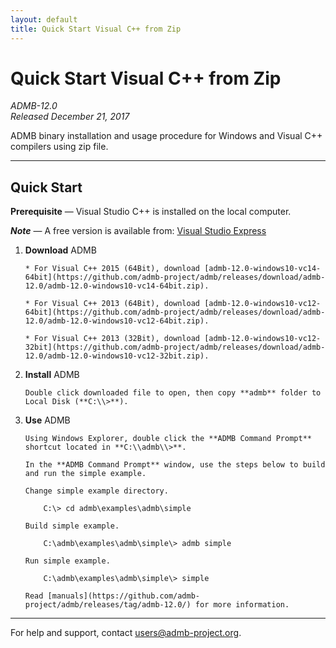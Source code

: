 ```yaml
---
layout: default
title: Quick Start Visual C++ from Zip
---
```


Quick Start Visual C++ from Zip
===============================

*ADMB-12.0*  
*Released December 21, 2017*  

ADMB binary installation and usage procedure for Windows and Visual C++ compilers using zip file.

---

Quick Start
-----------

**Prerequisite** &mdash; Visual Studio C++ is installed on the local computer.

_**Note**_ &mdash; A free version is available from: [Visual Studio Express](http://www.visualstudio.com/downloads/download-visual-studio-vs#d-express-windows-desktop)

1. **Download** ADMB

       * For Visual C++ 2015 (64Bit), download [admb-12.0-windows10-vc14-64bit](https://github.com/admb-project/admb/releases/download/admb-12.0/admb-12.0-windows10-vc14-64bit.zip).

       * For Visual C++ 2013 (64Bit), download [admb-12.0-windows10-vc12-64bit](https://github.com/admb-project/admb/releases/download/admb-12.0/admb-12.0-windows10-vc12-64bit.zip).

       * For Visual C++ 2013 (32Bit), download [admb-12.0-windows10-vc12-32bit](https://github.com/admb-project/admb/releases/download/admb-12.0/admb-12.0-windows10-vc12-32bit.zip).

2. **Install** ADMB

       Double click downloaded file to open, then copy **admb** folder to Local Disk (**C:\\>**).

3. **Use** ADMB

       Using Windows Explorer, double click the **ADMB Command Prompt** shortcut located in **C:\\admb\\>**.

       In the **ADMB Command Prompt** window, use the steps below to build and run the simple example.

       Change simple example directory.

           C:\> cd admb\examples\admb\simple

       Build simple example.

           C:\admb\examples\admb\simple\> admb simple

       Run simple example.

           C:\admb\examples\admb\simple\> simple

       Read [manuals](https://github.com/admb-project/admb/releases/tag/admb-12.0/) for more information.

---
For help and support, contact <users@admb-project.org>.
